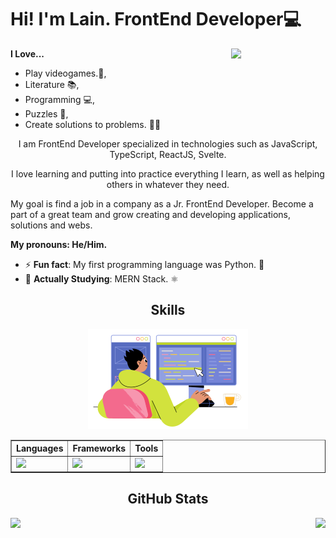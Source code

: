 <h1>Hi! I'm Lain. FrontEnd Developer💻</h1>
<img src="./assets/isaac.gif" width="30%" align="right">

<strong>I Love...</strong>

- Play videogames.👾,
- Literature 📚,
- Programming 💻,
- Puzzles 🤔,
- Create solutions to problems. 🐱‍🏍

<p align="center">I am FrontEnd Developer specialized in technologies such as JavaScript, TypeScript, ReactJS, Svelte.</p>

<p align="center">
I love learning and putting into practice everything I learn, as well as helping others in whatever they need. 

My goal is find a job in a company as a Jr. FrontEnd Developer. 
Become a part of a great team and grow creating and developing applications, solutions and webs.
</p>

<strong>My pronouns: He/Him.</strong>

- ⚡ <strong>Fun fact</strong>: My first programming language was Python. 🐍
- 📖 <strong>Actually Studying</strong>: MERN Stack. ⚛️

<div align="center">
  <h2 align="center">Skills</h2>
  <img src="./assets/skill-illustration.png" />
</div>


<div align="center">
  <table border>
    <thead>
      <tr>
        <th>Languages</th>
        <th>Frameworks</th>
        <th>Tools</th>
      </tr>
    </thead>
    <tbody>
      <tr>
        <td>
          <a href="https://skillicons.dev">
            <img src="https://skillicons.dev/icons?i=html,css,js,ts,python" />
          </a>
        </td>
        <td>
          <a href="https://skillicons.dev">
            <img src="https://skillicons.dev/icons?i=react,svelte,nodejs,express,tailwind,bootstrap" />
          </a>
        </td>
        <td>
          <a href="https://skillicons.dev">
            <img src="https://skillicons.dev/icons?i=vscode,git,github,vite" />
          </a>
        </td>
      </tr>
    </tbody>
  </table>
</div>


<h2 align="center">GitHub Stats</h2>
<p>
  <img align="left" src="https://github-readme-streak-stats.herokuapp.com?user=laindomJS&theme=gruvbox&date_format=j%20M%5B%20Y%5D&locale=es" />
</p>
<p>
  <img align="right" src="https://github-readme-stats.vercel.app/api/top-langs/?username=laindomJS&show_icons=true&theme=gruvbox" />
</p>

